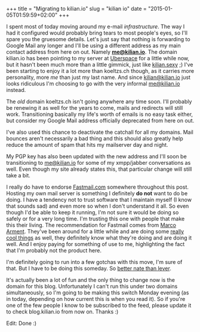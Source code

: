 +++
title = "Migrating to kilian.io"
slug = "kilian io"
date = "2015-01-05T01:59:59+02:00"
+++

I spent most of today moving around my e-mail *infrastructure*. The way I had it configured would probably bring tears to most people's eyes, so I'll spare you the gruesome details. Let's just say that nothing is forwarding to Google Mail any longer and I'll be using a different address as my main contact address from here on out. Namely **me@kilian.io**. The domain kilian.io has been pointing to my server at [Uberspace](https://uberspace.de) for a little while now, but it hasn't been much more than a little gimmick, just like [kilian.sexy](http://kilian.sexy) ;)
I've been starting to enjoy it a lot more than koeltzs.ch though, as it carries more personality, more *me* than just my last name. And since kilian@kilian.io just looks ridiculous I'm choosing to go with the very informal me@kilian.io instead.

The *old* domain koeltzs.ch isn't going anywhere any time soon. I'll probably be renewing it as well for the years to come, mails and redirects will still work. Transitioning basically my life's worth of emails is no easy task either, but consider my Google Mail address officially deprecated from here on out.

I've also used this chance to deactivate the catchall for all my domains. Mail bounces aren't necessarily a bad thing and this should also greatly help reduce the amount of spam that hits my mailserver day and night.

My PGP key has also been updated with the new address and I'll soon be transitioning to me@kilian.io for some of my xmpp/jabber conversations as well. Even though my site already states this, that particular change will still take a bit.

I really do have to endorse [Fastmail.com](https://fastmail.com) somewhere throughout this post. Hosting my own mail server is something I definitely **do not** want to do be doing.  I have a tendency not to trust software that I maintain myself (I know that sounds sad) and even more so when I don't understand it all. So even though I'd be able to keep it running, I'm not sure it would be doing so safely or for a very long time. I'm trusting this one with people that make this their living. The recommendation for Fastmail comes from [Marco Arment](http://marco.org). They've been around for a little while and are doing some [really cool things](http://blog.fastmail.com/2014/12/23/jmap-a-better-way-to-email/) as well, they definitely know what they're doing and are doing it well. And I enjoy paying for something of use to me, highlighting the fact that I'm probably not the product here.

I'm definitely going to run into a few gotchas with this move, I'm sure of that. But I have to be doing this someday. So [better nate than lever](http://longestjokeintheworld.com).

It's actually been a lot of fun and the only thing to change now is the domain for this blog. Unfortunately I can't run this under two domains simultaneously, so I'm going to be making this switch Monday evening (as in today, depending on how current this is when you read it). So if you're one of the few people I know to be subscribed to the feed, please update it to check blog.kilian.io from now on. Thanks :)

Edit: Done :)
